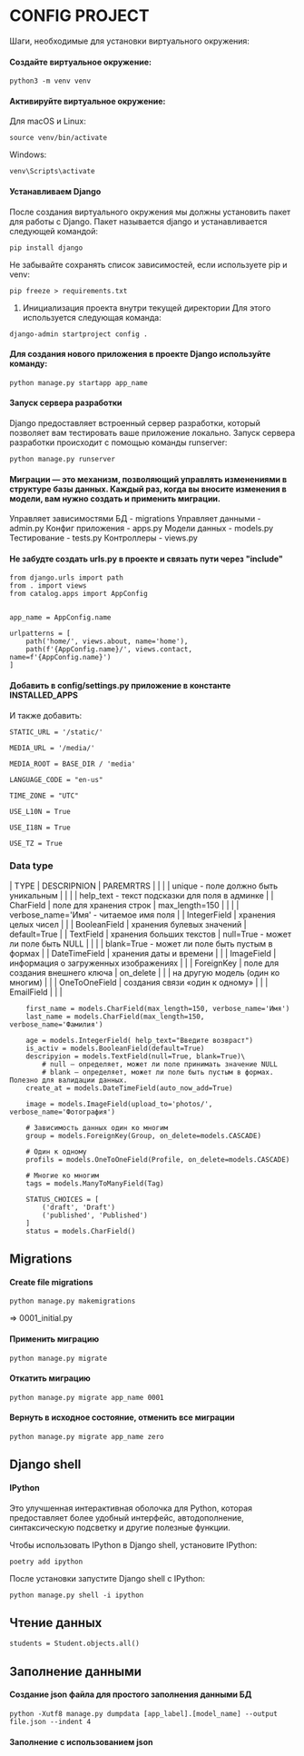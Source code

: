 # CONFIG PROJECT

Шаги, необходимые для установки виртуального окружения:

#### Создайте виртуальное окружение:
```
python3 -m venv venv
```

#### Активируйте виртуальное окружение:
Для macOS и Linux:
```
source venv/bin/activate
```

Windows:
```
venv\Scripts\activate
```

#### Устанавливаем Django
После создания виртуального окружения мы должны установить пакет для работы с Django. Пакет называется 
django и устанавливается следующей командой:
```
pip install django
```

Не забывайте сохранять список зависимостей, если используете pip и venv:
```
pip freeze > requirements.txt
```


1. Инициализация проекта внутри текущей директории
Для этого используется следующая команда:
```
django-admin startproject config .
```


#### Для создания нового приложения в проекте Django используйте команду:
```
python manage.py startapp app_name
```



#### Запуск сервера разработки
Django предоставляет встроенный сервер разработки, который позволяет вам тестировать ваше приложение локально. Запуск сервера разработки происходит с помощью команды 
runserver:
```
python manage.py runserver
```


#### Миграции — это механизм, позволяющий управлять изменениями в структуре базы данных. Каждый раз, когда вы вносите изменения в модели, вам нужно создать и применить миграции.

Управляет зависимостями БД - migrations
Управляет данными - admin.py
Конфиг приложения - apps.py
Модели данных - models.py
Тестирование - tests.py
Контроллеры - views.py


#### Не забудте создать urls.py в проекте и связать пути через "include"
```
from django.urls import path
from . import views
from catalog.apps import AppConfig


app_name = AppConfig.name

urlpatterns = [
    path('home/', views.about, name='home'),
    path(f'{AppConfig.name}/', views.contact, name=f'{AppConfig.name}')
]
```



#### Добавить в config/settings.py приложение в константе INSTALLED_APPS
И также добавить:
```
STATIC_URL = '/static/'
```
```
MEDIA_URL = '/media/'

MEDIA_ROOT = BASE_DIR / 'media'
```
```
LANGUAGE_CODE = "en-us"

TIME_ZONE = "UTC"

USE_L10N = True

USE_I18N = True

USE_TZ = True
```

### Data type
| TYPE            | DESCRIPNION                           | PAREMRTRS                                       |
|                 |                                       | unique - поле должно быть уникальным            |
|                 |                                       | help_text - текст подсказки для поля в админке  |
| CharField       | поле для хранения строк               | max_length=150                                  |
|                 |                                       | verbose_name='Имя' - читаемое имя поля          |
| IntegerField    | хранения целых чисел                  |                                                 |
| BooleanField    | хранения булевых значений             | default=True                                    |
| TextField       | хранения больших текстов              | null=True - может ли поле быть NULL             |
|                 |                                       | blank=True - может ли поле быть пустым в формах |
| DateTimeField   | хранения даты и времени               |                                                 |
| ImageField      | информация о загруженных изображениях |                                                 |
| ForeignKey      | поле для создания внешнего ключа      | on_delete                                       |
|                 | на другую модель (один ко многим)     |                                                 |
| OneToOneField   | создания связи «один к одному»        |                                                 |
| EmailField      |                                       |                                                 |

```
    first_name = models.CharField(max_length=150, verbose_name='Имя')
    last_name = models.CharField(max_length=150, verbose_name='Фамилия')
    
    age = models.IntegerField( help_text="Введите возвраст")
    is_activ = models.BooleanField(default=True)
    descripyion = models.TextField(null=True, blank=True)\
        # null — определяет, может ли поле принимать значение NULL
        # blank — определяет, может ли поле быть пустым в формах. Полезно для валидации данных.
    create_at = models.DateTimeField(auto_now_add=True)
    
    image = models.ImageField(upload_to='photos/', verbose_name='Фотография')
    
    # Зависимость данных один ко многим
    group = models.ForeignKey(Group, on_delete=models.CASCADE)
    
    # Один к одному
    profils = models.OneToOneField(Profile, on_delete=models.CASCADE)
    
    # Многие ко многим
    tags = models.ManyToManyField(Tag)
    
    STATUS_CHOICES = [
        ('draft', 'Draft')
        ('published', 'Published')
    ]
    status = models.CharField()
```


## Migrations

#### Create file migrations

```
python manage.py makemigrations
```
=> 0001_initial.py

#### Применить миграцию
```
python manage.py migrate
```

#### Откатить миграцию
```
python manage.py migrate app_name 0001
```

#### Вернуть в исходное состояние, отменить все миграции
```
python manage.py migrate app_name zero
```


## Django shell
#### IPython
Это улучшенная интерактивная оболочка для Python, которая предоставляет более удобный интерфейс, автодополнение, синтаксическую подсветку и другие полезные функции.

Чтобы использовать IPython в Django shell, установите IPython:
```
poetry add ipython
```
После установки запустите Django shell с IPython:
```
python manage.py shell -i ipython
```

## Чтение данных
```
students = Student.objects.all()
```


## Заполнение данными
#### Создание json файла для простого заполнения данными БД
```
python -Xutf8 manage.py dumpdata [app_label].[model_name] --output file.json --indent 4
```
#### Заполнение с использованием json
```

```


